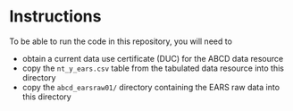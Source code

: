 # Instructions

To be able to run the code in this repository, you will need to

- obtain a current data use certificate (DUC) for the ABCD data resource
- copy the `nt_y_ears.csv` table from the tabulated data resource into this directory
- copy the `abcd_earsraw01/` directory containing the EARS raw data into this directory
